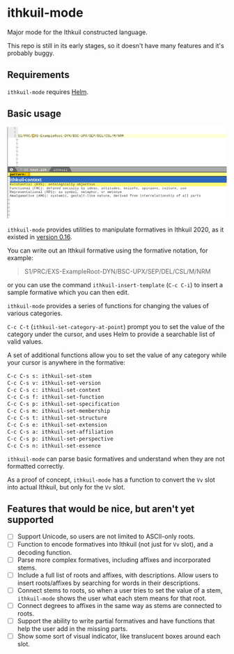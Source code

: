 # ithkuil-mode
Major mode for the Ithkuil constructed language.

This repo is still in its early stages, so it doesn't have many features and it's probably buggy.

## Requirements

`ithkuil-mode` requires [Helm](https://emacs-helm.github.io/helm/).

## Basic usage

<img src="/assets/ithkuil-mode-screenshot.png" />

`ithkuil-mode` provides utilities to manipulate formatives in Ithkuil 2020, as it existed in [version 0.16](http://www.ithkuil.net/morpho-phonology_v_0_16.pdf).

You can write out an Ithkuil formative using the formative notation, for example:

> S1/PRC/EXS-ExampleRoot-DYN/BSC-UPX/SEP/DEL/CSL/M/NRM

or you can use the command `ithkuil-insert-template` (`C-c C-i`) to insert a sample formative which you can then edit.

`ithkuil-mode` provides a series of functions for changing the values of various categories.

`C-c C-t` (`ithkuil-set-category-at-point`) prompt you to set the value of the category under the cursor, and uses Helm to provide a searchable list of valid values.

A set of additional functions allow you to set the value of any category while your cursor is anywhere in the formative:

    C-c C-s s: ithkuil-set-stem
    C-c C-s v: ithkuil-set-version
    C-c C-s c: ithkuil-set-context
    C-c C-s f: ithkuil-set-function
    C-c C-s p: ithkuil-set-specification
    C-c C-s m: ithkuil-set-membership
    C-c C-s t: ithkuil-set-structure
    C-c C-s e: ithkuil-set-extension
    C-c C-s a: ithkuil-set-affiliation
    C-c C-s p: ithkuil-set-perspective
    C-c C-s n: ithkuil-set-essence

`ithkuil-mode` can parse basic formatives and understand when they are not formatted correctly.

As a proof of concept, `ithkuil-mode` has a function to convert the `Vv` slot into actual Ithkuil, but only for the `Vv` slot.

## Features that would be nice, but aren't yet supported

- [ ] Support Unicode, so users are not limited to ASCII-only roots.
- [ ] Function to encode formatives into Ithkuil (not just for `Vv` slot), and a decoding function.
- [ ] Parse more complex formatives, including affixes and incorporated stems.
- [ ] Include a full list of roots and affixes, with descriptions. Allow users to insert roots/affixes by searching for words in their descriptions.
- [ ] Connect stems to roots, so when a user tries to set the value of a stem, `ithkuil-mode` shows the user what each stem means for that root.
- [ ] Connect degrees to affixes in the same way as stems are connected to roots.
- [ ] Support the ability to write partial formatives and have functions that help the user add in the missing parts.
- [ ] Show some sort of visual indicator, like translucent boxes around each slot.
